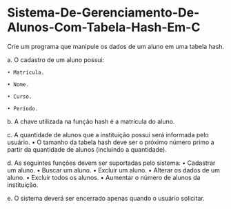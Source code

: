 # Sistema-De-Gerenciamento-De-Alunos-Com-Tabela-Hash-Em-C
Crie um programa que manipule os dados de um aluno em uma tabela hash.

  a. O cadastro de um aluno possui:
  
    • Matrícula.
    
    • Nome.
    
    • Curso.
    
    • Período.
  
  b. A chave utilizada na função hash é a matrícula do aluno.
  
  c. A quantidade de alunos que a instituição possui será informada
  pelo usuário.
    • O tamanho da tabela hash deve ser o próximo número primo a partir da quantidade de alunos (incluindo a quantidade).
    
  d. As seguintes funções devem ser suportadas pelo sistema:
    • Cadastrar um aluno.
    • Buscar um aluno.
    • Excluir um aluno.
    • Alterar os dados de um aluno.
    • Excluir todos os alunos.
    • Aumentar o número de alunos da instituição.
    
  e. O sistema deverá ser encerrado apenas quando o usuário solicitar.
